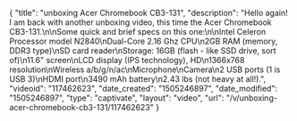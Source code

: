 {
    "title": "unboxing Acer Chromebook CB3-131",
    "description": "Hello again! I am back with another unboxing video, this time the Acer Chromebook CB3-131.\n\nSome quick and brief specs on this one:\n\nIntel Celeron Processor model N2840\nDual-Core 2.16 Ghz CPU\n2GB RAM (memory, DDR3 type)\nSD card reader\nStorage: 16GB (flash - like SSD drive, sort of)\n11.6\" screen\nLCD display (IPS technology), HD\n1366x768 resolution\nWireless a\/b\/g\/n\/ac\nMicrophone\nCamera\n2 USB ports (1 is USB 3)\nHDMI port\n3490 mAh battery\n2.43 lbs (not heavy at all!).",
    "videoid": "117462623",
    "date_created": "1505246897",
    "date_modified": "1505246897",
    "type": "captivate",
    "layout": "video",
    "url": "\/v\/unboxing-acer-chromebook-cb3-131\/117462623"
}